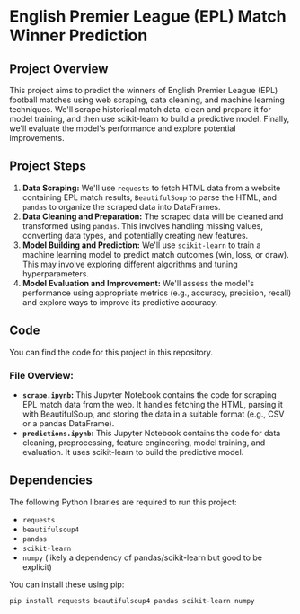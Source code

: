 # English Premier League (EPL) Match Winner Prediction

## Project Overview

This project aims to predict the winners of English Premier League (EPL) football matches using web scraping, data cleaning, and machine learning techniques. We'll scrape historical match data, clean and prepare it for model training, and then use scikit-learn to build a predictive model. Finally, we'll evaluate the model's performance and explore potential improvements.

## Project Steps

1.  **Data Scraping:** We'll use `requests` to fetch HTML data from a website containing EPL match results, `BeautifulSoup` to parse the HTML, and `pandas` to organize the scraped data into DataFrames.
2.  **Data Cleaning and Preparation:** The scraped data will be cleaned and transformed using `pandas`. This involves handling missing values, converting data types, and potentially creating new features.
3.  **Model Building and Prediction:** We'll use `scikit-learn` to train a machine learning model to predict match outcomes (win, loss, or draw). This may involve exploring different algorithms and tuning hyperparameters.
4.  **Model Evaluation and Improvement:** We'll assess the model's performance using appropriate metrics (e.g., accuracy, precision, recall) and explore ways to improve its predictive accuracy.

## Code

You can find the code for this project in this repository.

### File Overview:

*   **`scrape.ipynb`:** This Jupyter Notebook contains the code for scraping EPL match data from the web. It handles fetching the HTML, parsing it with BeautifulSoup, and storing the data in a suitable format (e.g., CSV or a pandas DataFrame).
*   **`predictions.ipynb`:** This Jupyter Notebook contains the code for data cleaning, preprocessing, feature engineering, model training, and evaluation. It uses scikit-learn to build the predictive model.

## Dependencies

The following Python libraries are required to run this project:

*   `requests`
*   `beautifulsoup4`
*   `pandas`
*   `scikit-learn`
*   `numpy` (likely a dependency of pandas/scikit-learn but good to be explicit)

You can install these using pip:

```bash
pip install requests beautifulsoup4 pandas scikit-learn numpy
